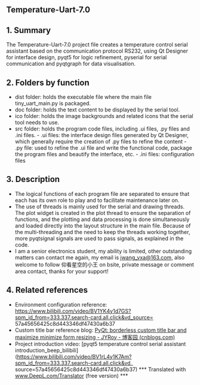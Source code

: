 ﻿

## Temperature-Uart-7.0

## 1. Summary

The Temperature-Uart-7.0 project file creates a temperature control serial assistant based on the communication protocol RS232, using Qt Designer for interface design, pyqt5 for logic refinement, pyserial for serial communication and pyqtgraph for data visualisation.

## 2. Folders by function
- dist folder: holds the executable file where the main file tiny_uart_main.py is packaged.
- doc folder: holds the text content to be displayed by the serial tool.
- ico folder: holds the image backgrounds and related icons that the serial tool needs to use.
- src folder: holds the program code files, including .ui files, .py files and .ini files.
		- .ui files: the interface design files generated by Qt Designer, which generally require the creation of .py files to refine the content
		- .py file: used to refine the .ui file and write the functional code, package the program files and beautify the interface, etc.
		- .ini files: configuration files

## 3. Description
- The logical functions of each program file are separated to ensure that each has its own role to play and to facilitate maintenance later on.
- The use of threads is mainly used for the serial and drawing threads. The plot widget is created in the plot thread to ensure the separation of functions, and the plotting and data processing is done simultaneously and loaded directly into the layout structure in the main file. Because of the multi-threading and the need to keep the threads working together, more pyqtsignal signals are used to pass signals, as explained in the code.
- I am a senior electronics student, my ability is limited, other outstanding matters can contact me again, my email is jwang_vxa@163.com, also welcome to follow 仰看星空的小王 on bsite, private message or comment area contact, thanks for your support!

## 4. Related references
- Environment configuration reference: https://www.bilibili.com/video/BV1YK4y1d7GS?spm_id_from=333.337.search-card.all.click&vd_source= 57a45656425c8d443346df47430a6b37
- Custom title bar reference blog: [PyQt: borderless custom title bar and maximize minimize form resizing - JYRoy - 博客园 (cnblogs.com)](https://www.cnblogs.com/jyroy/p/9461317.html)
- Project introduction video: [pyqt5 temperature control serial assistant introduction_beep_bilibili](https://www.bilibili.com/video/BV1rL4y1K7Am?spm_id_from=333.337.search-card.all.click&vd_ source=57a45656425c8d443346df47430a6b37)
*** Translated with www.DeepL.com/Translator (free version) ***





